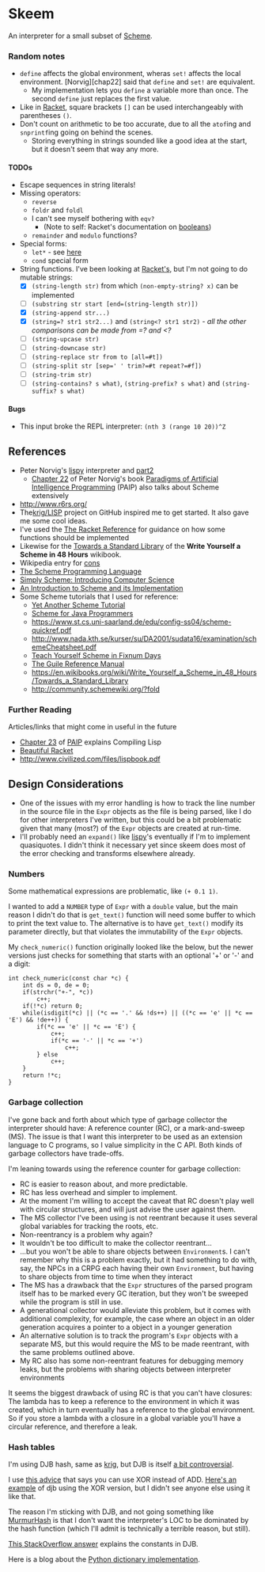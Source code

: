 # Skeem

An interpreter for a small subset of [Scheme][].

[Scheme]: https://en.wikipedia.org/wiki/Scheme_(programming_language)

### Random notes

* `define` affects the global environment, wheras `set!` affects the local environment. [Norvig][chap22] said that `define` and `set!` are equivalent.
  * My implementation lets you `define` a variable more than once. The second `define` just replaces the first value.
* Like in [Racket](https://stackoverflow.com/a/41417968/115589), square brackets `[]` can be used interchangeably with parentheses `()`.
* Don't count on arithmetic to be too accurate, due to all the `atof`ing and `snprintf`ing going on behind the scenes.
  * Storing everything in strings sounded like a good idea at the start, but it doesn't seem that way any more.

#### TODOs

* Escape sequences in string literals!
* Missing operators:
  * `reverse`
  * `foldr` and `foldl`
  * I can't see myself bothering with `eqv?` 
    * (Note to self: Racket's documentation on [booleans](https://docs.racket-lang.org/reference/booleans.html))
  * `remainder` and `modulo` functions?
* Special forms:
  * `let*` - see [here](http://www.cs.utexas.edu/ftp/garbage/cs345/schintro-v13/schintro_59.html)
  * `cond` special form
* String functions. I've been looking at [Racket's](https://docs.racket-lang.org/reference/strings.html), 
  but I'm not going to do mutable strings:
  * [x] `(string-length str)` from which `(non-empty-string? x)` can be implemented
  * [ ] `(substring str start [end=(string-length str)])`
  * [x] `(string-append str...)`
  * [x] `(string=? str1 str2...)` and `(string<? str1 str2)` - _all the other comparisons can be made from =? and <?_
  * [ ] `(string-upcase str)`
  * [ ] `(string-downcase str)`
  * [ ] `(string-replace str from to [all=#t])`
  * [ ] `(string-split str [sep=' ' trim?=#t repeat?=#f])`
  * [ ] `(string-trim str)`
  * [ ] `(string-contains? s what)`, `(string-prefix? s what)` and `(string-suffix? s what)`

#### Bugs

* This input broke the REPL interpreter: `(nth 3 (range 10 20))^Z`

## References

- Peter Norvig's [lispy][] interpreter and [part2][lispy2]
  - [Chapter 22](https://github.com/norvig/paip-lisp/blob/master/docs/chapter22.md) of Peter Norvig's book [Paradigms of Artificial Intelligence Programming][paip] (PAIP) also talks about Scheme extensively
- <http://www.r6rs.org/>
- The[krig/LISP][krig] project on GitHub inspired me to get started. It also gave me some cool ideas.
- I've used the [The Racket Reference](https://docs.racket-lang.org/reference/index.html) for guidance on how some functions should be implemented
- Likewise for the [Towards a Standard Library](https://en.wikibooks.org/wiki/Write_Yourself_a_Scheme_in_48_Hours/Towards_a_Standard_Library) of the **Write Yourself a Scheme in 48 Hours** wikibook.
- Wikipedia entry for [cons](https://en.wikipedia.org/wiki/Cons)
- [The Scheme Programming Language](https://www.scheme.com/tspl4/)
- [Simply Scheme: Introducing Computer Science](https://people.eecs.berkeley.edu/~bh/ss-toc2.html)
- [An Introduction to Scheme and its Implementation](http://www.cs.utexas.edu/ftp/garbage/cs345/schintro-v13/schintro_toc.html)
- Some Scheme tutorials that I used for reference:
  - [Yet Another Scheme Tutorial](http://www.shido.info/lisp/idx_scm_e.html)
  - [Scheme for Java Programmers](http://cs.gettysburg.edu/~tneller/cs341/scheme-intro/index.html)
  - <https://www.st.cs.uni-saarland.de/edu/config-ss04/scheme-quickref.pdf>
  - <http://www.nada.kth.se/kurser/su/DA2001/sudata16/examination/schemeCheatsheet.pdf>
  - [Teach Yourself Scheme in Fixnum Days](https://ds26gte.github.io/tyscheme/index.html)
  - [The Guile Reference Manual](https://www.gnu.org/software/guile/manual/html_node/index.html)
  - <https://en.wikibooks.org/wiki/Write_Yourself_a_Scheme_in_48_Hours/Towards_a_Standard_Library>
  - <http://community.schemewiki.org/?fold>

[lispy]: http://norvig.com/lispy.html
[lispy2]: http://norvig.com/lispy2.html
[krig]: https://github.com/krig/LISP

### Further Reading

Articles/links that might come in useful in the future

* [Chapter 23](https://github.com/norvig/paip-lisp/blob/master/docs/chapter23.md) of [PAIP][paip] explains Compiling Lisp
* [Beautiful Racket](https://beautifulracket.com/introduction.html)
* <http://www.civilized.com/files/lispbook.pdf>

[paip]: https://github.com/norvig/paip-lisp

## Design Considerations

* One of the issues with my error handling is how to track the line number in the 
  source file in the `Expr` objects as the file is being parsed, like I do for other 
  interpreters I've written, but this could be a bit problematic given that many (most?) of the `Expr`
  objects are created at run-time.
* I'll probably need an `expand()` like [lispy][lispy2]'s eventually if I'm to implement quasiquotes.
  I didn't think it necessary yet since skeem does most of the error checking and transforms elsewhere already.

### Numbers

Some mathematical expressions are problematic, like `(+ 0.1 1)`.

I wanted to add a `NUMBER` type of `Expr` with a `double` value, but the main reason I didn't do that is `get_text()` function will need some buffer to which to print the text value to.
The alternative is to have `get_text()` modify its parameter directly, but that violates the immutability of the `Expr` objects.

My `check_numeric()` function originally looked like the below, but the newer versions just checks for something that starts with an optional '+' or '-' and a digit:

```
int check_numeric(const char *c) {
	int ds = 0, de = 0;
	if(strchr("+-", *c))
		c++;
	if(!*c) return 0;
	while(isdigit(*c) || (*c == '.' && !ds++) || ((*c == 'e' || *c == 'E') && !de++)) {
        if(*c == 'e' || *c == 'E') {
            c++;
            if(*c == '-' || *c == '+')
                c++;
        } else
            c++;
    }
	return !*c;
}
```

### Garbage collection

I've gone back and forth about which type of garbage collector the interpreter should have: A reference counter (RC), or a mark-and-sweep (MS). The issue is that I want this interpreter to be used as an extension language to C programs, so I value simplicity in the C API. Both kinds of garbage collectors have trade-offs.

I'm leaning towards using the reference counter for garbage collection:

* RC is easier to reason about, and more predictable.
* RC has less overhead and simpler to implement.
* At the moment I'm willing to accept the caveat that RC doesn't play well with circular structures, and will just advise the user against them.
* The MS collector I've been using is not reentrant because it uses several global variables for tracking the roots, etc.
 * Non-reentrancy is a problem why again?
 * It wouldn't be too difficult to make the collector reentrant...
 * ...but you won't be able to share objects between `Environment`s. I can't remember why this is a problem exactly, but it had something to do with, say, the NPCs in a CRPG each having their own `Environment`, but having to share objects from time to time when they interact
* The MS has a drawback that the `Expr` structures of the parsed program itself has to be marked every GC iteration, but they won't be sweeped while the program is still in use.
 * A generational collector would alleviate this problem, but it comes with additional complexity, for example, the case where an object in an older generation acquires a pointer to a object in a younger generation
 * An alternative solution is to track the program's `Expr` objects with a separate MS, but this would require the MS to be made reentrant, with the same problems outlined above.
* My RC also has some non-reentrant features for debugging memory leaks, but the problems with sharing objects between interpreter environments

It seems the biggest drawback of using RC is that you can't have closures: The lambda has to keep a reference to the environment in which it was created, which in turn eventually has a reference to the global environment. So if you store a lambda with a closure in a global variable you'll have a circular reference, and therefore a leak.

### Hash tables

I'm using DJB hash, same as [krig][], but DJB is itself [a bit controversial](http://dmytry.blogspot.com/2009/11/horrible-hashes.html).

I use [this advice](http://www.cse.yorku.ca/~oz/hash.html) that says you can use XOR instead of ADD. 
[Here's an example](https://cr.yp.to/cdb/cdb.txt) of djb using the XOR version,
but I didn't see anyone else using it like that.

The reason I'm sticking with DJB, and not going something like [MurmurHash](https://en.wikipedia.org/wiki/MurmurHash) is that 
I don't want the interpreter's LOC to be dominated by the hash function (which I'll admit is technically a terrible 
reason, but still).

[This StackOverflow answer](https://stackoverflow.com/a/13809282/115589) explains the constants in DJB.

Here is a blog about the [Python dictionary implementation](https://www.laurentluce.com/posts/python-dictionary-implementation/).

